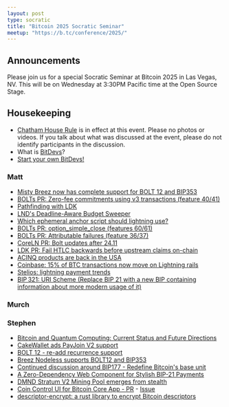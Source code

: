 ```yaml
---
layout: post
type: socratic
title: "Bitcoin 2025 Socratic Seminar"
meetup: "https://b.tc/conference/2025/"
---
```


## Announcements
Please join us for a special Socratic Seminar at Bitcoin 2025 in Las Vegas, NV. This will be on Wednesday at 3:30PM Pacific time at the Open Source Stage.

## Housekeeping

- [Chatham House Rule](https://www.chathamhouse.org/about-us/chatham-house-rule) is in effect at this event. Please no photos or videos. If you talk about what was discussed at the event, please do not identify participants in the discussion.
- What is [BitDevs](https://bitdevs.org/about)?
- [Start your own BitDevs!](https://bitdevs.org/cities)

### Matt

- [Misty Breez now has complete support for BOLT 12 and BIP353](https://x.com/Breez_Tech/status/1925914699436011765)
- [BOLTs PR: Zero-fee commitments using v3 transactions (feature 40/41)](https://github.com/lightning/bolts/pull/1228)
- [Pathfinding with LDK](https://lightningdevkit.org/blog/ldk-pathfinding/)
- [LND's Deadline-Aware Budget Sweeper](https://morehouse.github.io/lightning/lnd-deadline-aware-budget-sweeper/)
- [Which ephemeral anchor script should lightning use?](https://delvingbitcoin.org/t/which-ephemeral-anchor-script-should-lightning-use/1412/1)
- [BOLTs PR: option_simple_close (features 60/61)](https://github.com/lightning/bolts/pull/1205)
- [BOLTs PR: Attributable failures (feature 36/37)](https://github.com/lightning/bolts/pull/1044)
- [CoreLN PR: Bolt updates after 24.11]()
- [LDK PR: Fail HTLC backwards before upstream claims on-chain](https://github.com/lightningdevkit/rust-lightning/pull/3556)
- [ACINQ products are back in the USA](https://x.com/acinq_co/status/1909651903421554833)
- [Coinbase: 15% of BTC transactions now move on Lightning rails](https://x.com/coinbase/status/1916961596775272652)
- [Stelios: lightning payment trends](https://x.com/steliosrammos/status/1921924760801357827)
- [BIP 321: URI Scheme (Replace BIP 21 with a new BIP containing information about more modern usage of it)](https://github.com/bitcoin/bips/pull/1555)

### Murch

### Stephen

- [Bitcoin and Quantum Computing: Current Status and Future Directions](https://chaincode.com/bitcoin-post-quantum.pdf)
- [CakeWallet ads PayJoin V2 support](https://x.com/cakewallet/status/1924594310202155069)
- [BOLT 12 - re-add recurrence support](https://github.com/lightning/bolts/pull/1240)
- [Breez Nodeless supports BOLT12 and BIP353](https://x.com/Breez_Tech/status/1925190330426499554)
- [Continued discussion around BIP177 - Redefine Bitcoin's base unit](https://github.com/bitcoin/bips/blob/master/bip-0177.mediawiki)
- [A Zero-Dependency Web Component for Stylish BIP-21 Payments](https://stacker.news/items/893417)
- [DMND Stratum V2 Mining Pool emerges from stealth](https://x.com/DEMAND_POOL/status/1902054071940370540)
- [Coin Control UI for Bitcoin Core App - PR](https://github.com/BitcoinDesign/Bitcoin-Core-App/pull/154) - [Issue](https://github.com/BitcoinDesign/Bitcoin-Core-App/issues/153)
- [descriptor-encrypt: a rust library to encrypt Bitcoin descriptors](https://github.com/joshdoman/descriptor-encrypt)
